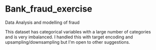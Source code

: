# Bank_fraud_exercise
Data Analysis and modelling of fraud

This dataset has categorical variables with a large number of categories and is very imbalanced.
I handled this with target encoding and upsampling/downsampling but I'm open to other suggestions.

